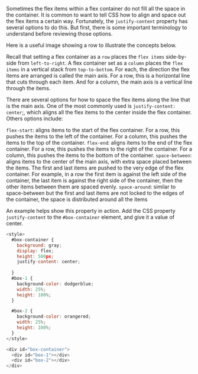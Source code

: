 Sometimes the flex items within a flex container do not fill all the space in the container. 
It is common to want to tell CSS how to align and space out the flex items a certain way. Fortunately, 
the `justify-content` property has several options to do this. 
But first, there is some important terminology to understand before reviewing those options.

Here is a useful image showing a row to illustrate the concepts below.

Recall that setting a flex container as a `row` places the `flex items` side-by-side from `left-to-right`. 
A flex container set as a `column` places the `flex items` in a vertical stack from `top-to-bottom`. 
For each, the direction the flex items are arranged is called the main axis. 
For a row, this is a horizontal line that cuts through each item. And for a column, the main axis is a vertical line through the items.

There are several options for how to space the flex items along the line that is the main axis. 
One of the most commonly used is `justify-content: center`;, which aligns all the flex items to the center inside the flex container. 
Others options include:

`flex-start`: aligns items to the start of the flex container. For a row, this pushes the items to the left of the container. 
For a column, this pushes the items to the top of the container.
`flex-end`: aligns items to the end of the flex container. For a row, this pushes the items to the right of the container. 
For a column, this pushes the items to the bottom of the container.
`space-between`: aligns items to the center of the main axis, with extra space placed between the items. 
The first and last items are pushed to the very edge of the flex container. 
For example, in a row the first item is against the left side of the container, the last item is against the right side of the container, 
then the other items between them are spaced evenly.
`space-around`: similar to space-between but the first and last items are not locked to the edges of the container, 
the space is distributed around all the items


An example helps show this property in action. Add the CSS property `justify-content` to the `#box-container` element, 
and give it a value of center.

```js
<style>
  #box-container {
    background: gray;
    display: flex;
    height: 500px;
    justify-content: center;
    
  }
  #box-1 {
    background-color: dodgerblue;
    width: 25%;
    height: 100%;
  }

  #box-2 {
    background-color: orangered;
    width: 25%;
    height: 100%;
  }
</style>

<div id="box-container">
  <div id="box-1"></div>
  <div id="box-2"></div>
</div>
